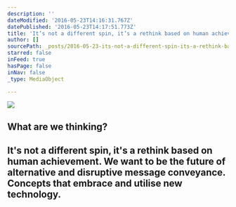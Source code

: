 ```yaml
---
description: ''
dateModified: '2016-05-23T14:16:31.767Z'
datePublished: '2016-05-23T14:17:51.773Z'
title: 'It’s not a different spin, it’s a rethink based on human achievement. We want to be the future of alternative and disruptive message conveyance. Concepts that embrace and utilise new technology.'
author: []
sourcePath: _posts/2016-05-23-its-not-a-different-spin-its-a-rethink-based-on-human-ach.md
starred: false
inFeed: true
hasPage: false
inNav: false
_type: MediaObject

---
```

<article style=""><img src="https://s3-us-west-2.amazonaws.com/the-grid-img/p/dbf44b83b658644e549545168eaa370d75435f3e.jpg" /><h1>What are we thinking?</h1></article>

## It's not a different spin, it's a rethink based on human achievement. We want to be the future of alternative and disruptive message conveyance. Concepts that embrace and utilise new technology.